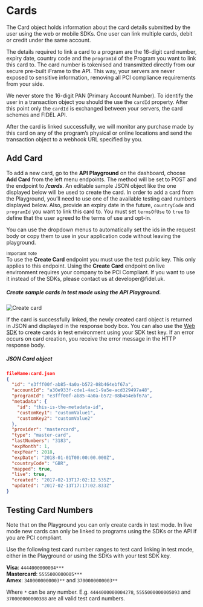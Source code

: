 # Cards
The Card object holds information about the card details submitted by the user using the web or mobile SDKs. One user can link multiple cards, debit or credit under the same account.

The details required to link a card to a program are the 16-digit card number, expiry date, country code and the `programId` of the Program you want to link this card to. The card number is tokenised and transmitted directly from our secure pre-built iFrame to the API. This way, your servers are never exposed to sensitive information, removing all PCI compliance requirements from your side.

We never store the 16-digit PAN (Primary Account Number). To identify the user in a transaction object you should the use the `cardId` property. After this point only the `cardId` is exchanged between your servers, the card schemes and FIDEL API.

After the card is linked successfully, we will monitor any purchase made by this card on any of the program’s physical or online locations and send the transaction object to a webhook URL specified by you.

## Add Card

To add a new card, go to the **API Playground** on the dashboard, choose **Add Card** from the left menu endpoints. The method will be set to POST and the endpoint to **_/cards_**. An editable sample JSON object like the one displayed below will be used to create the card. In order to add a card from the Playground, you’ll need to use one of the available testing card numbers displayed below. Also, provide an expiry date in the future, `countryCode` and `programId` you want to link this card to. You must set `termsOfUse` to `true` to define that the user agreed to the terms of use and opt-in. 

You can use the dropdown menus to automatically set the ids in the request body or copy them to use in your application code without leaving the playground.

<div class="info-box">
    <small>Important note</small><br/>
    To use the <strong>Create Card</strong> endpoint you must use the test public key. This only applies to this endpoint. Using the <strong>Create Card</strong> endpoint on live environment requires your company to be PCI Compliant. If you want to use it instead of the SDKs, please contact us at developer@fidel.uk.
</div>

##### Create sample cards in test mode using the API Playground.

![Create card](https://docs.fidel.uk/assets/images/create-card.png "Create card")

If the card is successfully linked, the newly created card object is returned in JSON and displayed in the response body box. You can also use the [Web SDK](/web-sdk) to create cards in test environment using your SDK test key. If an error occurs on card creation, you receive the error message in the HTTP response body.

##### JSON Card object

```json
fileName:card.json
{
  "id": "e3fff00f-ab85-4a0a-b572-08b464ebf67a",
  "accountId": "a30e933f-cde1-4ac1-9a5e-acd329497a48",
  "programId": "e3fff00f-ab85-4a0a-b572-08b464ebf67a",
  "metadata": {
    "id": "this-is-the-metadata-id",
    "customKey1": "customValue1",
    "customKey2": "customValue2"
  },
  "provider": "mastercard",
  "type": "master-card",
  "lastNumbers": "3183",
  "expMonth": 1,
  "expYear": 2018,
  "expDate": "2018-01-01T00:00:00.000Z",
  "countryCode": "GBR",
  "mapped": true,
  "live": true,
  "created": "2017-02-13T17:02:12.535Z",
  "updated": "2017-02-13T17:17:02.833Z"
}
```

## Testing Card Numbers

Note that on the Playground you can only create cards in test mode. In live mode new cards can only be linked to programs using the SDKs or the API if you are PCI compliant.

Use the following test card number ranges to test card linking in test mode, either in the Playground or using the SDKs with your test SDK key.

**Visa**: `4444000000004***`  
**Mastercard**: `5555000000005***`  
**Amex**: `3400000000003**` and `3700000000003**`

Where `*` can be any number. E.g. `4444000000004278`, `5555000000005093` and `370000000000388` are all valid test card numbers.
